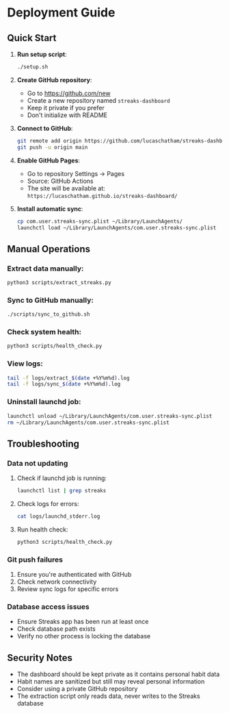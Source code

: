 # Deployment Guide

## Quick Start

1. **Run setup script**:
   ```bash
   ./setup.sh
   ```

2. **Create GitHub repository**:
   - Go to https://github.com/new
   - Create a new repository named `streaks-dashboard`
   - Keep it private if you prefer
   - Don't initialize with README

3. **Connect to GitHub**:
   ```bash
   git remote add origin https://github.com/lucaschatham/streaks-dashboard.git
   git push -u origin main
   ```

4. **Enable GitHub Pages**:
   - Go to repository Settings → Pages
   - Source: GitHub Actions
   - The site will be available at: `https://lucaschatham.github.io/streaks-dashboard/`

5. **Install automatic sync**:
   ```bash
   cp com.user.streaks-sync.plist ~/Library/LaunchAgents/
   launchctl load ~/Library/LaunchAgents/com.user.streaks-sync.plist
   ```

## Manual Operations

### Extract data manually:
```bash
python3 scripts/extract_streaks.py
```

### Sync to GitHub manually:
```bash
./scripts/sync_to_github.sh
```

### Check system health:
```bash
python3 scripts/health_check.py
```

### View logs:
```bash
tail -f logs/extract_$(date +%Y%m%d).log
tail -f logs/sync_$(date +%Y%m%d).log
```

### Uninstall launchd job:
```bash
launchctl unload ~/Library/LaunchAgents/com.user.streaks-sync.plist
rm ~/Library/LaunchAgents/com.user.streaks-sync.plist
```

## Troubleshooting

### Data not updating
1. Check if launchd job is running:
   ```bash
   launchctl list | grep streaks
   ```

2. Check logs for errors:
   ```bash
   cat logs/launchd_stderr.log
   ```

3. Run health check:
   ```bash
   python3 scripts/health_check.py
   ```

### Git push failures
1. Ensure you're authenticated with GitHub
2. Check network connectivity
3. Review sync logs for specific errors

### Database access issues
- Ensure Streaks app has been run at least once
- Check database path exists
- Verify no other process is locking the database

## Security Notes

- The dashboard should be kept private as it contains personal habit data
- Habit names are sanitized but still may reveal personal information
- Consider using a private GitHub repository
- The extraction script only reads data, never writes to the Streaks database